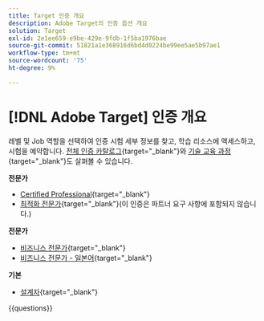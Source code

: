 ```yaml
---
title: Target 인증 개요
description: Adobe Target의 인증 옵션 개요
solution: Target
exl-id: 2e1ee659-e9be-429e-9fdb-1f5ba1976bae
source-git-commit: 51821a1e368916d6bd4d0224be99ee5ae5b97ae1
workflow-type: tm+mt
source-wordcount: '75'
ht-degree: 9%

---
```


# [!DNL Adobe Target] 인증 개요

레벨 및 Job 역할을 선택하여 인증 시험 세부 정보를 찾고, 학습 리소스에 액세스하고, 시험을 예약합니다. [전체 인증 카탈로그](https://certification.adobe.com/certifications){target="_blank"}와 [기술 교육 과정](https://certification.adobe.com/courses/?/courses){target="_blank"}도 살펴볼 수 있습니다.

**전문가**

* [Certified Professional](https://certification.adobe.com/certification/target-business-practitioner-professional){target="_blank"} <!--AD0-E408-->
* [최적화 전문가](https://certification.adobe.com/certification/optimization-specialist-professional){target="_blank"}(이 인증은 파트너 요구 사항에 포함되지 않습니다.) <!--AD0-E410-->

**전문가**

* [비즈니스 전문가](https://certification.adobe.com/certification/target-business-practitioner-expert){target="_blank"} <!--AD0-E406-->
* [비즈니스 전문가 - 일본어](https://certification.adobe.com/certification/target-business-practitioner-expert){target="_blank"} <!--AD0-E406-J-->

**기본**

* [설계자](https://certification.adobe.com/certification/target-architect-master){target="_blank"} <!--AD0-E409-->

{{questions}}

